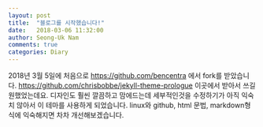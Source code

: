 ```yaml
---
layout: post
title:  "블로그를 시작했습니다!"
date:   2018-03-06 11:32:00
author: Seong-Uk Nam
comments: true
categories: Diary
---
```


2018년 3월 5일에 처음으로 https://github.com/bencentra 에서 fork를 받았습니다. https://github.com/chrisbobbe/jekyll-theme-prologue 이곳에서 받아서 쓰길 원했었는데요. 디자인도 훨씬 깔끔하고 맘에드는데 세부적인것을 수정하기가 아직 익숙치 않아서 이 테마를 사용하게 되었습니다. linux와 github, html 문법, markdown형식에 익숙해지면 차차 개선해보겠습니다.
